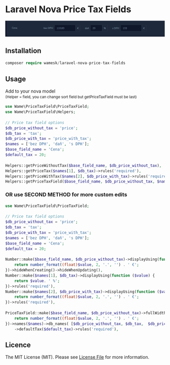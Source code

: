 # Laravel Nova Price Tax Fields

<img alt="preview" src="img.png">

## Installation

``` php
composer require wamesk/laravel-nova-price-tax-fields
```

## Usage
Add to your nova model <br>
<small>(Helper = field, you can change sort field but getPriceTaxField must be last) </small>

``` php
use Wame\PriceTaxField\PriceTaxField;
use Wame\PriceTaxField\Helpers;

// Price tax field options
$db_price_without_tax = 'price';
$db_tax = 'tax';
$db_price_with_tax = 'price_with_tax';
$names = ['bez DPH', 'daň', 's DPH'];
$base_field_name = 'Cena';
$default_tax = 20;
        
Helpers::getPriceWithoutTax($base_field_name, $db_price_without_tax),
Helpers::getPriceTax($names[1], $db_tax)->rules('required'),
Helpers::getPriceWithTax($names[2], $db_price_with_tax)->rules('required'),
Helpers::getPriceTaxField($base_field_name, $db_price_without_tax, $names, $db_tax, $db_price_with_tax, $default_tax)->rules('required'),

```
### OR use SECOND METHOD for more custom edits

``` php
use Wame\PriceTaxField\PriceTaxField;

// Price tax field options
$db_price_without_tax = 'price';
$db_tax = 'tax';
$db_price_with_tax = 'price_with_tax';
$names = ['bez DPH', 'daň', 's DPH'];
$base_field_name = 'Cena';
$default_tax = 20;

Number::make($base_field_name, $db_price_without_tax)->displayUsing(function ($value) {
    return number_format((float)$value, 2, '.', '') . ' €';
})->hideWhenCreating()->hideWhenUpdating(),
Number::make($names[1], $db_tax)->displayUsing(function ($value) {
    return $value. ' %';
})->rules('required'),
Number::make($names[2], $db_price_with_tax)->displayUsing(function ($value) {
    return number_format((float)$value, 2, '.', '') . ' €';
})->rules('required'),

PriceTaxField::make($base_field_name, $db_price_without_tax)->fullWidth()->displayUsing(function ($value) {
    return number_format((float)$value, 2, '.', '') . ' €';
})->names($names)->db_names( [$db_price_without_tax, $db_tax,  $db_price_with_tax])->hideFromIndex()->hideFromDetail()
    ->defaultTax($default_tax)->rules('required'),
```

## Licence

The MIT License (MIT). Please see [License File](LICENCE) for more information.
